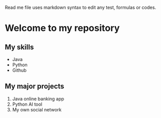 Read me file uses markdown syntax to edit any test, formulas or codes.
# Welcome to my repository 

## My skills
- Java
- Python
- Github

## My major projects
1. Java online banking app
2. Python AI tool
3. My own social network
